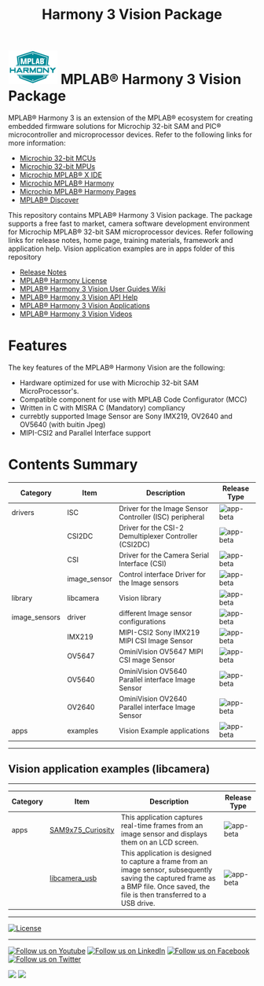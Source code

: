 ﻿---
title: Harmony 3 Vision Package
nav_order: 1
---

# ![Microchip Technology](./images/mh.png) MPLAB® Harmony 3 Vision Package

MPLAB® Harmony 3 is an extension of the MPLAB® ecosystem for creating
embedded firmware solutions for Microchip 32-bit SAM and PIC® microcontroller
and microprocessor devices.  Refer to the following links for more information:
 - [Microchip 32-bit MCUs](https://www.microchip.com/design-centers/32-bit)
 - [Microchip 32-bit MPUs](https://www.microchip.com/design-centers/32-bit-mpus)
 - [Microchip MPLAB® X IDE](https://www.microchip.com/mplab/mplab-x-ide)
 - [Microchip MPLAB® Harmony](https://www.microchip.com/mplab/mplab-harmony)
 - [Microchip MPLAB® Harmony Pages](https://microchip-mplab-harmony.github.io/)
 - [MPLAB® Discover](https://mplab-discover.microchip.com/v1/itemtype/com.microchip.ide.project?s0=Legato)

This repository contains MPLAB® Harmony 3 Vision package. The package supports a free fast to market,
camera software development environment for Microchip MPLAB® 32-bit SAM microprocessor devices. Refer 
following links for release notes, home page, training materials, framework and application help.
Vision application examples are in apps folder of this repository
 - [Release Notes](https://microchip-mplab-harmony.github.io/vision/release_notes.html)
 - [MPLAB® Harmony License](https://microchip-mplab-harmony.github.io/vision/mplab_harmony_license.html)
 - [MPLAB® Harmony 3 Vision User Guides Wiki]()
 - [MPLAB® Harmony 3 Vision API Help]()
 - [MPLAB® Harmony 3 Vision Applications]()
 - [MPLAB® Harmony 3 Vision Videos]()
 
# Features

The key features of the MPLAB® Harmony Vision are the following:

- Hardware optimized for use with Microchip 32-bit SAM MicroProcessor's.
- Compatible component for use with MPLAB Code Configurator (MCC)
- Written in C with MISRA C (Mandatory) compliancy
- currebtly supported Image Sensor are Sony IMX219, OV2640 and OV5640 (with buitin Jpeg)
- MIPI-CSI2 and Parallel Interface support

# Contents Summary

| Category | Item | Description | Release Type |
| --- | --- | ---- |---- |
| drivers|  ISC | Driver for the Image Sensor Controller (ISC) peripheral | ![app-beta](https://img.shields.io/badge/tool-beta-orange?style=plastic) |
|      |   CSI2DC | Driver for the CSI-2 Demultiplexer Controller (CSI2DC) |![app-beta](https://img.shields.io/badge/tool-beta-orange?style=plastic) |
|      |   CSI |  Driver for the Camera Serial Interface (CSI) | ![app-beta](https://img.shields.io/badge/driver-beta-orange?style=plastic) |
|      |   image_sensor | Control interface Driver for the Image sensors | ![app-beta](https://img.shields.io/badge/tool-beta-orange?style=plastic) |
| library    | libcamera | Vision library | ![app-beta](https://img.shields.io/badge/library-beta-orange?style=plastic) |
| image_sensors | driver | different Image sensor configurations| ![app-beta](https://img.shields.io/badge/tool-beta-orange?style=plastic) |
|      | IMX219 | MIPI-CSI2 Sony IMX219 MIPI CSI Image Sensor |![app-beta](https://img.shields.io/badge/tool-beta-orange?style=plastic) |
|      | OV5647 | OminiVision OV5647 MIPI CSI mage Sensor |![app-beta](https://img.shields.io/badge/tool-beta-orange?style=plastic) |
|      | OV5640 | OminiVision OV5640 Parallel interface Image Sensor |![app-beta](https://img.shields.io/badge/tool-beta-orange?style=plastic) |
|      | OV2640 | OminiVision OV2640 Parallel interface Image Sensor |![app-beta](https://img.shields.io/badge/tool-beta-orange?style=plastic) |
| apps | examples | Vision Example applications | ![app-beta](https://img.shields.io/badge/tool-beta-orange?style=plastic) |

***
## Vision application examples (libcamera)
***

| Category | Item | Description | Release Type |
| --- | --- | ---- |---- |
|  apps | [SAM9x75_Curiosity](./apps/sam9x75_curiosity/readme.md) | This application captures real-time frames from an image sensor and displays them on an LCD screen.| ![app-beta](https://img.shields.io/badge/application-beta-orange?style=plastic) |
|     | [libcamera_usb](./apps/libcamera_usb/readme.md) | This application is designed to capture a frame from an image sensor, subsequently saving the captured frame as a BMP file. Once saved, the file is then transferred to a USB drive.| ![app-beta](https://img.shields.io/badge/application-beta-orange?style=plastic) |

____

[![License](https://img.shields.io/badge/license-Harmony%20license-orange.svg)](https://github.com/Microchip-MPLAB-Harmony/gfx/blob/master/mplab_harmony_license.md)

____

[![Follow us on Youtube](https://img.shields.io/badge/Youtube-Follow%20us%20on%20Youtube-red.svg)](https://www.youtube.com/user/MicrochipTechnology)
[![Follow us on LinkedIn](https://img.shields.io/badge/LinkedIn-Follow%20us%20on%20LinkedIn-blue.svg)](https://www.linkedin.com/company/microchip-technology)
[![Follow us on Facebook](https://img.shields.io/badge/Facebook-Follow%20us%20on%20Facebook-blue.svg)](https://www.facebook.com/microchiptechnology/)
[![Follow us on Twitter](https://img.shields.io/twitter/follow/MicrochipTech.svg?style=social)](https://twitter.com/MicrochipTech)

[![](https://img.shields.io/github/stars/Microchip-MPLAB-Harmony/gfx.svg?style=social)]()
[![](https://img.shields.io/github/watchers/Microchip-MPLAB-Harmony/gfx.svg?style=social)]()

